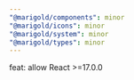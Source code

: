 ```yaml
---
"@marigold/components": minor
"@marigold/icons": minor
"@marigold/system": minor
"@marigold/types": minor
---
```


feat: allow React >=17.0.0
